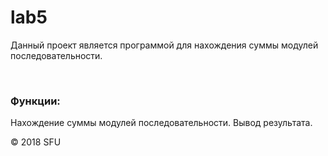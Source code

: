 # lab5
<p> Данный проект является программой для нахождения суммы модулей последовательности.</p>
<br>
<h3>Функции:</h3>
<u1>
  <l1>Нахождение суммы модулей последовательности.</l1>
  <l1>Вывод результата.</l1>
</u1>
<p>© 2018 SFU </p>

